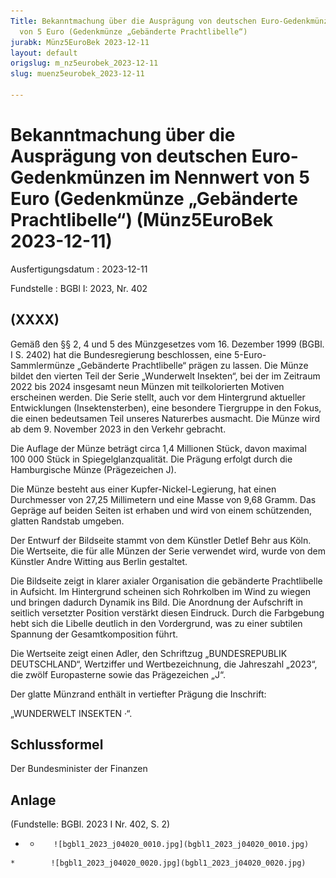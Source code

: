 ```yaml
---
Title: Bekanntmachung über die Ausprägung von deutschen Euro-Gedenkmünzen im Nennwert
  von 5 Euro (Gedenkmünze „Gebänderte Prachtlibelle“)
jurabk: Münz5EuroBek 2023-12-11
layout: default
origslug: m_nz5eurobek_2023-12-11
slug: muenz5eurobek_2023-12-11

---
```


# Bekanntmachung über die Ausprägung von deutschen Euro-Gedenkmünzen im Nennwert von 5 Euro (Gedenkmünze „Gebänderte Prachtlibelle“) (Münz5EuroBek 2023-12-11)

Ausfertigungsdatum
:   2023-12-11

Fundstelle
:   BGBl I: 2023, Nr. 402


## (XXXX)

Gemäß den §§ 2, 4 und 5 des Münzgesetzes vom 16. Dezember 1999 (BGBl. I S. 2402) hat die Bundesregierung beschlossen, eine 5-Euro-Sammlermünze „Gebänderte Prachtlibelle“ prägen zu lassen. Die Münze bildet den vierten Teil der Serie „Wunderwelt Insekten“, bei der im Zeitraum 2022 bis 2024 insgesamt neun Münzen mit teilkolorierten Motiven erscheinen werden. Die Serie stellt, auch vor dem Hintergrund aktueller Entwicklungen (Insektensterben), eine besondere Tiergruppe in den Fokus, die einen bedeutsamen Teil unseres Naturerbes ausmacht. Die Münze wird ab dem 9. November 2023 in den Verkehr gebracht.

Die Auflage der Münze beträgt circa 1,4 Millionen Stück, davon maximal 100 000 Stück in Spiegelglanzqualität. Die Prägung erfolgt durch die Hamburgische Münze (Prägezeichen J).

Die Münze besteht aus einer Kupfer-Nickel-Legierung, hat einen Durchmesser von 27,25 Millimetern und eine Masse von 9,68 Gramm. Das Gepräge auf beiden Seiten ist erhaben und wird von einem schützenden, glatten Randstab umgeben.

Der Entwurf der Bildseite stammt von dem Künstler Detlef Behr aus Köln. Die Wertseite, die für alle Münzen der Serie verwendet wird, wurde von dem Künstler Andre Witting aus Berlin gestaltet.

Die Bildseite zeigt in klarer axialer Organisation die gebänderte Prachtlibelle in Aufsicht. Im Hintergrund scheinen sich Rohrkolben im Wind zu wiegen und bringen dadurch Dynamik ins Bild. Die Anordnung der Aufschrift in seitlich versetzter Position verstärkt diesen Eindruck. Durch die Farbgebung hebt sich die Libelle deutlich in den Vordergrund, was zu einer subtilen Spannung der Gesamtkomposition führt.

Die Wertseite zeigt einen Adler, den Schriftzug „BUNDESREPUBLIK DEUTSCHLAND“, Wertziffer und Wertbezeichnung, die Jahreszahl „2023“, die zwölf Europasterne sowie das Prägezeichen „J“.

Der glatte Münzrand enthält in vertiefter Prägung die Inschrift:

„WUNDERWELT INSEKTEN ·“.


## Schlussformel

Der Bundesminister der Finanzen


## Anlage

(Fundstelle: BGBl. 2023 I Nr. 402, S. 2)



*    *        ![bgbl1_2023_j04020_0010.jpg](bgbl1_2023_j04020_0010.jpg)
    *        ![bgbl1_2023_j04020_0020.jpg](bgbl1_2023_j04020_0020.jpg)


